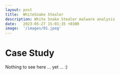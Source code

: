 ```yaml
---
layout: post
title:  WhiteSnake Stealer
description: White Snake Stealer malware analysis 
date:   2023-05-27 15:01:35 +0300
image:  '/images/01.jpeg'
---
```


# Case Study

Nothing to see here ... yet ... :)